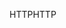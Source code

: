 <span data-ttu-id="91de1-101">HTTP</span><span class="sxs-lookup"><span data-stu-id="91de1-101">HTTP</span></span>